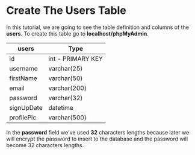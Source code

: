 # Create The Users Table

In this tutorial, we are going to see the table definition and columns of the **users**. To create this table go to **localhost/phpMyAdmin**.

| users      | Type				  |
| ---------- | ------------------ |
| id         | int - PRIMARY KEY  |
| username   | varchar(25) 		  |
| firstName  | varchar(50)        |
| email      | varchar(200)       |
| password   | varchar(32)        |
| signUpDate | datetime           |
| profilePic | varchar(500)       | 

In the **password** field we've used **32** characters lengths because later we will encrypt the password to insert to the database and the password will become 32 characters lengths.